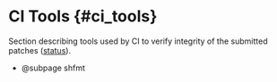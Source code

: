 # CI Tools {#ci_tools}

Section describing tools used by CI to verify integrity of the submitted
patches ([status](https://ci.spdk.io)).

- @subpage shfmt
